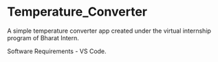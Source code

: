 # Temperature_Converter
A simple temperature converter app created under the virtual internship program of Bharat Intern.

Software Requirements -
VS Code.
